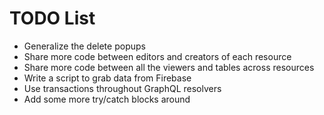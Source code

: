# TODO List

- Generalize the delete popups
- Share more code between editors and creators of each resource
- Share more code between all the viewers and tables across resources
- Write a script to grab data from Firebase
- Use transactions throughout GraphQL resolvers
- Add some more try/catch blocks around
